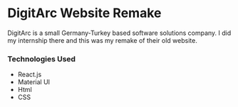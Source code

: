 # DigitArc Website Remake
DigitArc is a small Germany-Turkey based software solutions company. I did my internship there and this was my remake of their old website.

### Technologies Used
 - React.js
 - Material UI
 - Html
 - CSS
